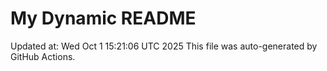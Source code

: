 # My Dynamic README
Updated at: Wed Oct  1 15:21:06 UTC 2025
This file was auto-generated by GitHub Actions.

